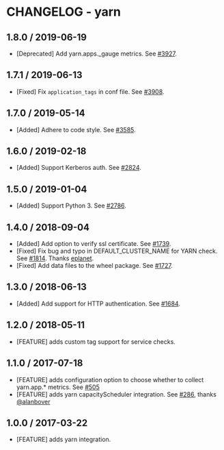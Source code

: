 # CHANGELOG - yarn

## 1.8.0 / 2019-06-19

* [Deprecated] Add yarn.apps.<METRIC>_gauge metrics. See [#3927](https://github.com/DataDog/integrations-core/pull/3927).

## 1.7.1 / 2019-06-13

* [Fixed] Fix `application_tags` in conf file. See [#3908](https://github.com/DataDog/integrations-core/pull/3908).

## 1.7.0 / 2019-05-14

* [Added] Adhere to code style. See [#3585](https://github.com/DataDog/integrations-core/pull/3585).

## 1.6.0 / 2019-02-18

* [Added] Support Kerberos auth. See [#2824](https://github.com/DataDog/integrations-core/pull/2824).

## 1.5.0 / 2019-01-04

* [Added] Support Python 3. See [#2786][1].

## 1.4.0 / 2018-09-04

* [Added] Add option to verify ssl certificate. See [#1739][2].
* [Fixed] Fix bug and typo in DEFAULT_CLUSTER_NAME for YARN check. See [#1814][3]. Thanks [eplanet][4].
* [Fixed] Add data files to the wheel package. See [#1727][5].

## 1.3.0 / 2018-06-13

* [Added] Add support for HTTP authentication. See [#1684][6].

## 1.2.0 / 2018-05-11

* [FEATURE] adds custom tag support for service checks.

## 1.1.0 / 2017-07-18

* [FEATURE] adds configuration option to choose whether to collect yarn.app.* metrics. See [#505][7]
* [FEATURE] adds yarn capacityScheduler integration. See [#286][8], thanks [@alanbover][9]

## 1.0.0 / 2017-03-22

* [FEATURE] adds yarn integration.

<!--- The following link definition list is generated by PimpMyChangelog --->
[1]: https://github.com/DataDog/integrations-core/pull/2786
[2]: https://github.com/DataDog/integrations-core/pull/1739
[3]: https://github.com/DataDog/integrations-core/pull/1814
[4]: https://github.com/eplanet
[5]: https://github.com/DataDog/integrations-core/pull/1727
[6]: https://github.com/DataDog/integrations-core/pull/1684
[7]: https://github.com/DataDog/integrations-core/issues/505
[8]: https://github.com/DataDog/integrations-core/issues/286
[9]: https://github.com/alanbover
